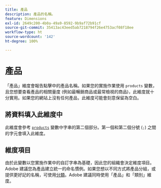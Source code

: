 ```yaml
---
title: 產品
description: 產品的名稱。
feature: Dimensions
exl-id: 2649c200-4b0a-49a9-8592-9b9af72b91cf
source-git-commit: 35413ac43eed5ab7218794f26e4753acf08f18ee
workflow-type: ht
source-wordcount: '142'
ht-degree: 100%

---
```


# 產品

「產品」維度會報告點擊中的產品名稱。如果您的實施作業使用 `products` 變數，且您想要查看產品的相關量度 (例如最暢銷商品或最常檢視的商品)，此維度就十分實用。如果您的網站上沒有任何產品，此維度可能會刻意保留為空白。

## 將資料填入此維度中

此維度會參考 [`products`](/help/implement/vars/page-vars/products.md) 變數中字串的第二個部分。第一個和第二個分號 (`;`) 之間的字元會填入此維度。

## 維度項目

由於此變數以您實施作業中的自訂字串為基礎，因此您的組織會決定維度項目。Adobe 建議您為產品建立統一的命名慣例。如果您想以不同方式將產品分組，或提供更好記的名稱，可使用[分類](../classifications/c-classifications.md)。Adobe 建議同時使用「產品」和「類別」維度。
